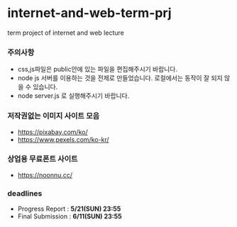 # internet-and-web-term-prj
term project of internet and web lecture

### 주의사항
- css,js파일은 public안에 있는 파일을 편집해주시기 바랍니다.
- node js 서버를 이용하는 것을 전제로 만들었습니다. 로컬에서는 동작이 잘 되지 않을 수 있습니다.
- node server.js 로 실행해주시기 바랍니다.

### 저작권없는 이미지 사이트 모음
- https://pixabay.com/ko/
- https://www.pexels.com/ko-kr/

### 상업용 무료폰트 사이트
 - https://noonnu.cc/

### deadlines
 - Progress Report : **5/21(SUN) 23:55**
 - Final Submission : **6/11(SUN) 23:55**

